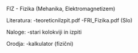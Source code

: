 FIZ - Fizika (Mehanika, Elektromagnetizem)

Literatura:
-teoreticniIzpit.pdf
-FRI_Fizika.pdf (Slo)

Naloge:
-stari kolokviji in izpiti

Orodja:
-kalkulator (fizični)
